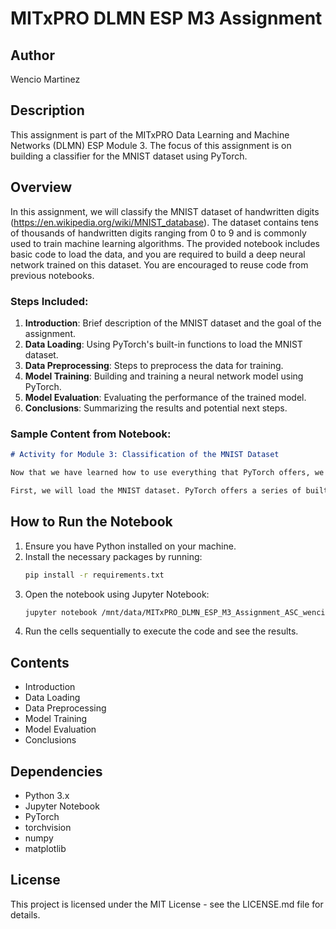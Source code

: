 # MITxPRO DLMN ESP M3 Assignment

## Author
Wencio Martinez

## Description
This assignment is part of the MITxPRO Data Learning and Machine Networks (DLMN) ESP Module 3. The focus of this assignment is on building a classifier for the MNIST dataset using PyTorch.

## Overview
In this assignment, we will classify the MNIST dataset of handwritten digits (https://en.wikipedia.org/wiki/MNIST_database). The dataset contains tens of thousands of handwritten digits ranging from 0 to 9 and is commonly used to train machine learning algorithms. The provided notebook includes basic code to load the data, and you are required to build a deep neural network trained on this dataset. You are encouraged to reuse code from previous notebooks.

### Steps Included:
1. **Introduction**: Brief description of the MNIST dataset and the goal of the assignment.
2. **Data Loading**: Using PyTorch's built-in functions to load the MNIST dataset.
3. **Data Preprocessing**: Steps to preprocess the data for training.
4. **Model Training**: Building and training a neural network model using PyTorch.
5. **Model Evaluation**: Evaluating the performance of the trained model.
6. **Conclusions**: Summarizing the results and potential next steps.

### Sample Content from Notebook:
```markdown
# Activity for Module 3: Classification of the MNIST Dataset

Now that we have learned how to use everything that PyTorch offers, we are going to classify a specific dataset. Specifically, we will build a classifier for the MNIST dataset of handwritten digits. This dataset contains tens of thousands of handwritten digits ranging from 0 to 9 and is often used to train machine learning algorithms. In this activity, we will provide basic code to load the data, and you should build a deep neural network trained on this dataset. You are encouraged to reuse the code you have written or seen in previous notebooks.

First, we will load the MNIST dataset. PyTorch offers a series of built-in functions to load frequently used image datasets, including MNIST.
```

## How to Run the Notebook
1. Ensure you have Python installed on your machine.
2. Install the necessary packages by running:
   ```bash
   pip install -r requirements.txt
   ```
3. Open the notebook using Jupyter Notebook:
   ```bash
   jupyter notebook /mnt/data/MITxPRO_DLMN_ESP_M3_Assignment_ASC_wencio_martinez.ipynb
   ```
4. Run the cells sequentially to execute the code and see the results.

## Contents
- Introduction
- Data Loading
- Data Preprocessing
- Model Training
- Model Evaluation
- Conclusions

## Dependencies
- Python 3.x
- Jupyter Notebook
- PyTorch
- torchvision
- numpy
- matplotlib

## License
This project is licensed under the MIT License - see the LICENSE.md file for details.
